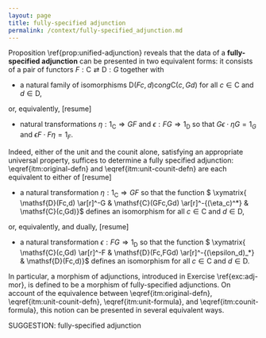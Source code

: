 ```yaml
---
layout: page
title: fully-specified adjunction
permalink: /context/fully-specified_adjunction.md
---
```

 Proposition  \ref{prop:unified-adjunction} reveals that the data of a **fully-specified adjunction** can be presented in two equivalent forms: it consists of a pair of functors $F : \mathsf{C} \rightleftarrows \mathsf{D} : G$ together with

-  a natural family of isomorphisms $\mathsf{D}(Fc,d) \mathrm{co}ng \mathsf{C}(c,Gd)$ for all $c \in \mathsf{C}$ and $d \in \mathsf{D}$,

or, equivalently,
[resume]
-  natural transformations $\eta : 1_\mathsf{C} \Rightarrow GF$ and $\epsilon : FG \Rightarrow 1_\mathsf{D}$ so that $G\epsilon \cdot \eta G = 1_G$ and $\epsilon F \cdot F \eta = 1_F$.

Indeed, either of the unit and the counit alone, satisfying an appropriate universal property, suffices to determine a fully specified adjunction: \eqref{itm:original-defn} and \eqref{itm:unit-counit-defn} are each equivalent to either of
[resume]
-  a natural transformation $\eta : 1_\mathsf{C} \Rightarrow GF$ so that the function
$ \xymatrix{ \mathsf{D}(Fc,d) \ar[r]^-G & \mathsf{C}(GFc,Gd) \ar[r]^-{(\eta_c)^*} & \mathsf{C}(c,Gd)}$ defines an isomorphism for all $c \in \mathsf{C}$ and $d \in \mathsf{D}$,

or, equivalently, and dually,
[resume]
-  a natural transformation $\epsilon : FG \Rightarrow 1_\mathsf{D}$ so that the function
$ \xymatrix{ \mathsf{C}(c,Gd) \ar[r]^-F & \mathsf{D}(Fc,FGd) \ar[r]^-{(\epsilon_d)_*} & \mathsf{D}(Fc,d)}$ defines an isomorphism for all $c \in \mathsf{C}$ and $d \in \mathsf{D}$.

In particular, a morphism of adjunctions, introduced in Exercise \ref{exc:adj-mor}, is defined to be a morphism of fully-specified adjunctions. On account of the equivalence between \eqref{itm:original-defn}, \eqref{itm:unit-counit-defn}, \eqref{itm:unit-formula}, and \eqref{itm:counit-formula}, this notion can be presented in several equivalent ways.


SUGGESTION: fully-specified adjunction